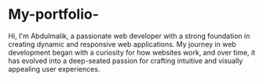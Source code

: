 # My-portfolio-
Hi, I'm Abdulmalik, a passionate web developer with a strong foundation in creating dynamic and responsive web applications. My journey in web development began with a curiosity for how websites work, and over time, it has evolved into a deep-seated passion for crafting intuitive and visually appealing user experiences. 

